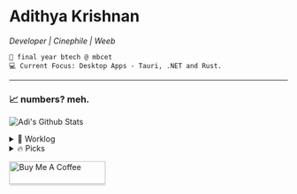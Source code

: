 <div>   
    
# Adithya Krishnan 
*Developer | Cinephile | Weeb*

    💼 final year btech @ mbcet  
    💻 Current Focus: Desktop Apps - Tauri, .NET and Rust.  

---

</div>

### 📈 numbers? meh.  
 ![Adi's Github Stats](https://github-readme-stats.vercel.app/api?username=fal3n-4ngel&count_private=true&show_icons=true&theme=github_dark_dimmed)


<details>
  <summary>🌱 Worklog  </summary>

  - [fal3n-4ngel/git-wrapped24](https://github.com/fal3n-4ngel/git-wrapped24) - Git Wrapped is a web application that provides a beautiful visualization of your GitHub contributions. (2 days ago)
  - [fal3n-4ngel/ollama-chat](https://github.com/fal3n-4ngel/ollama-chat) -  (3 weeks ago)
  - [fal3n-4ngel/SOYO](https://github.com/fal3n-4ngel/SOYO) - SOYO - Stream Own Your Own || Effortlessly stream files from your local system via local network and enjoy your personal collection anywhere in your home. (1 month ago)
  - [fal3n-4ngel/dotfiles](https://github.com/fal3n-4ngel/dotfiles) - Dotfiles of my NixOS system. (1 month ago)
  - [fal3n-4ngel/Compiler-Design-S7](https://github.com/fal3n-4ngel/Compiler-Design-S7) - KTU S7 Compiler Design Lab Programs (1 month ago)
</details>

<details>
  <summary>🔥 Picks </summary>
   
  - [aurora-0025/stocker](https://github.com/aurora-0025/stocker) - A simple webapp to view your stock price changes over a period  of time (2 days ago)
  - [tldraw/tldraw](https://github.com/tldraw/tldraw) - whiteboard / infinite canvas SDK (3 days ago)
  - [KiKaraage/ArcWTF](https://github.com/KiKaraage/ArcWTF) - A userChrome.css theme to bring Arc Browser look on Windows to Firefox. Work with Windows, Linux and macOS ✨ (1 week ago)
  - [janhq/jan](https://github.com/janhq/jan) - Jan is an open source alternative to ChatGPT that runs 100% offline on your computer. Multiple engine support (llama.cpp, TensorRT-LLM) (1 week ago)
  - [soulhotel/FF-ULTIMA](https://github.com/soulhotel/FF-ULTIMA) - The Firefox theme with too many options.. FF Ultima. (1 week ago)
</details>


<a href="https://www.buymeacoffee.com/fal3n4ngel" target="_blank"><img src="https://www.buymeacoffee.com/assets/img/custom_images/orange_img.png" alt="Buy Me A Coffee" style="height: 41px !important;width: 174px !important;box-shadow: 0px 3px 2px 0px rgba(190, 190, 190, 0.5) !important;-webkit-box-shadow: 0px 3px 2px 0px rgba(190, 190, 190, 0.5) !important;" ></a>



